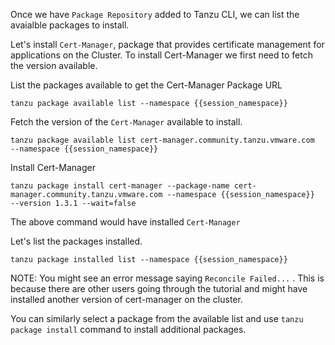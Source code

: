 Once we have `Package Repository` added to Tanzu CLI, we can list the avaialble packages to install.

Let's install `Cert-Manager`, package  that provides certificate management for applications on the Cluster. To install Cert-Manager we first need to fetch the version available.

List the packages available to get the Cert-Manager Package URL

```execute
tanzu package available list --namespace {{session_namespace}}
```

Fetch the version of the `Cert-Manager` available to install.

```execute
tanzu package available list cert-manager.community.tanzu.vmware.com  --namespace {{session_namespace}}
```

Install Cert-Manager

```execute
tanzu package install cert-manager --package-name cert-manager.community.tanzu.vmware.com --namespace {{session_namespace}}  --version 1.3.1 --wait=false
```

The above command would have installed `Cert-Manager`

Let's list the packages installed.

```execute
tanzu package installed list --namespace {{session_namespace}}
```

NOTE: You might see an error message saying `Reconcile Failed...` . This is because there are other users going through the tutorial and might have installed another version of cert-manager on the cluster.

You can similarly select a package from the available list and use `tanzu package install` command to install additional packages.
